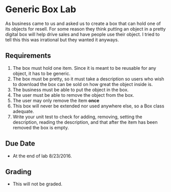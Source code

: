 # Generic Box Lab
As business came to us and asked us to create a box that can hold one of its objects for resell. For some reason they think putting an object in a pretty digital box will help drive sales and have people use their object. I tried to tell this this was irrational but they wanted it anyways.

## Requirements

1. The box must hold one item. Since it is meant to be reusable for any object, it has to be generic.
2. The box must be pretty, so it must take a description so users who wish to download the box can be sold on how great the object inside is.
3. The business must be able to put the object in the box.
4. The user must be able to remove the object from the box.
5. The user may only remove the item **once**
6. This box will never be extended nor used anywhere else, so a Box class adequate.
7. Write your unit test to check for adding, removing, setting the description, reading the description, and that after the item has been removed the box is empty.

## Due Date
* At the end of lab 8/23/2016.

## Grading
* This will not be graded.
